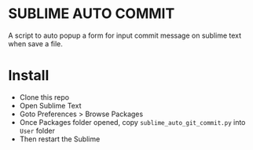 # SUBLIME AUTO COMMIT

A script to auto popup a form for input commit message on sublime text when save a file.

# Install
 - Clone this repo
 - Open Sublime Text
 - Goto Preferences > Browse Packages
 - Once Packages folder opened, copy `sublime_auto_git_commit.py` into `User` folder
 - Then restart the Sublime
